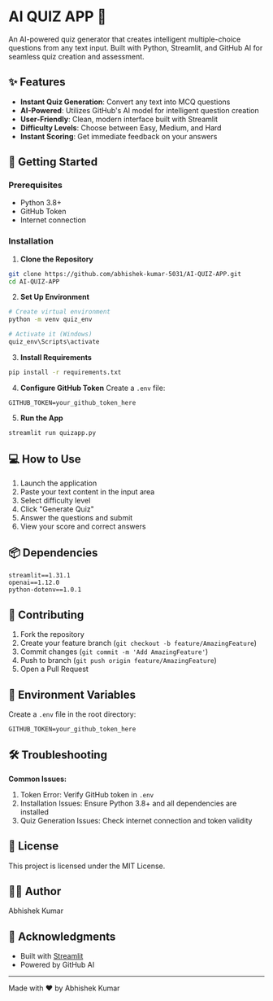 # AI QUIZ APP 🤖

An AI-powered quiz generator that creates intelligent multiple-choice questions from any text input. Built with Python, Streamlit, and GitHub AI for seamless quiz creation and assessment.

## ✨ Features

- **Instant Quiz Generation**: Convert any text into MCQ questions
- **AI-Powered**: Utilizes GitHub's AI model for intelligent question creation
- **User-Friendly**: Clean, modern interface built with Streamlit
- **Difficulty Levels**: Choose between Easy, Medium, and Hard
- **Instant Scoring**: Get immediate feedback on your answers

## 🚀 Getting Started

### Prerequisites
- Python 3.8+
- GitHub Token
- Internet connection

### Installation

1. **Clone the Repository**
```bash
git clone https://github.com/abhishek-kumar-5031/AI-QUIZ-APP.git
cd AI-QUIZ-APP
```

2. **Set Up Environment**
```bash
# Create virtual environment
python -m venv quiz_env

# Activate it (Windows)
quiz_env\Scripts\activate
```

3. **Install Requirements**
```bash
pip install -r requirements.txt
```

4. **Configure GitHub Token**
Create a `.env` file:
```
GITHUB_TOKEN=your_github_token_here
```

5. **Run the App**
```bash
streamlit run quizapp.py
```

## 💻 How to Use

1. Launch the application
2. Paste your text content in the input area
3. Select difficulty level
4. Click "Generate Quiz"
5. Answer the questions and submit
6. View your score and correct answers

## 📦 Dependencies

```
streamlit==1.31.1
openai==1.12.0
python-dotenv==1.0.1
```

## 🤝 Contributing

1. Fork the repository
2. Create your feature branch (`git checkout -b feature/AmazingFeature`)
3. Commit changes (`git commit -m 'Add AmazingFeature'`)
4. Push to branch (`git push origin feature/AmazingFeature`)
5. Open a Pull Request

## 🔑 Environment Variables

Create a `.env` file in the root directory:
```
GITHUB_TOKEN=your_github_token_here
```

## 🛠️ Troubleshooting

**Common Issues:**
1. Token Error: Verify GitHub token in `.env`
2. Installation Issues: Ensure Python 3.8+ and all dependencies are installed
3. Quiz Generation Issues: Check internet connection and token validity

## 📝 License

This project is licensed under the MIT License.

## 👨‍💻 Author

Abhishek Kumar

## 🙏 Acknowledgments

- Built with [Streamlit](https://streamlit.io/)
- Powered by GitHub AI

---
Made with ❤️ by Abhishek Kumar